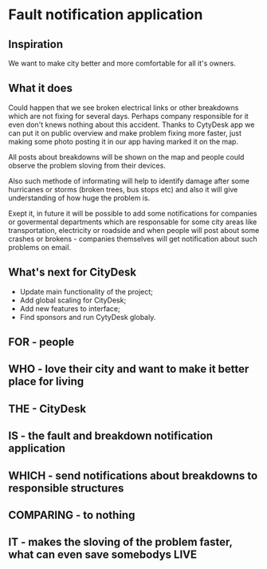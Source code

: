 # Fault notification application

## Inspiration
We want to make city better and more comfortable for all it's owners. 

## What it does
Could happen that we see broken electrical links or other breakdowns which are not fixing for several days. Perhaps company responsible for it even don't knews nothing about this accident. 
Thanks to CytyDesk app we can put it on public overview and make problem fixing more faster, just making some photo  posting it in our app having marked it on the map.

All posts about breakdowns will be shown on the map and people could observe the problem sloving from their devices.

Also such methode of informating will help to identify damage after some hurricanes or storms (broken trees, bus stops etc) and also it will give understanding of how huge the problem is.

Exept it, in future it will be possible to add some notifications for companies or govermental departments which are responsable for some city areas like transportation, electricity or roadside and when people will post about some crashes or brokens - companies themselves will get notification about such problems on email.



## What's next for CityDesk

- Update main functionality of the project;
- Add global scaling for CityDesk;
- Add new features to interface;
- Find sponsors and run CytyDesk globaly.

## FOR - people
## WHO - love their city and want to make it better place for living
## THE - CityDesk
## IS - the fault and breakdown notification application
## WHICH - send notifications about breakdowns to responsible structures
## COMPARING - to nothing
## IT - makes the sloving of the problem faster, what can even save somebodys LIVE

